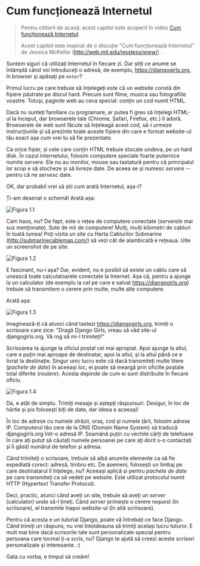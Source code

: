 # Cum funcționează Internetul

> Pentru cititorii de acasă: acest capitol este acoperit în video [Cum funcționează Internetul](https://www.youtube.com/watch?v=oM9yAA09wdc).
> 
> Acest capitol este inspirat de o discuție "Cum funcționează Internetul" de Jessica McKellar (http://web.mit.edu/jesstess/www/).

Suntem siguri că utilizați Internetul în fiecare zi. Dar știți ce anume se întâmplă când voi întroduceți o adresă, de exemplu, https://djangogirls.org, în browser și apăsați pe `enter`?

Primul lucru pe care trebuie să înțelegeți este că un website constă din fișiere păstrate pe discul hard. Precum sunt filme, musica sau fotografiile voastre. Totuși, paginile web au ceva special: conțin un cod numit HTML.

Dacă nu sunteți familiare cu programare, ar putea fi greu să înțelegi HTML-ul la început, dar browserele tale (Chrome, Safari, Firefox, etc.) îl adoră. Browserele de web sunt făcute să înțeleagă acest cod, să-i urmeze instrucțiunile și să prezinte toate aceste fișiere din care e format website-ul tău exact așa cum vrei tu să fie prezentate.

Ca orice fișier, și cele care conțin HTML trebuie stocate undeva, pe un hard disk. În cazul internetului, folosim computere speciale foarte puternice numite *servere*. Ele nu au monitor, mouse sau tastatură pentru că principalul lor scop e să stocheze și să livreze date. De aceea se și numesc *servere* -- pentru că ne *servesc* date.

OK, dar probabil vrei să știi cum arată Internetul, așa-i?

Ți-am desenat o schemă! Arată așa:

![Figura 1.1](images/internet_1.png)

Cam haos, nu? De fapt, este o rețea de computere conectate (*serverele* mai sus menționate). Sute de mii de computere! Mulți, mulți kilometri de cabluri în toată lumea! Poți vizita un site cu Harta Cablurilor Submarine (http://submarinecablemap.com/) să vezi cât de alambicată e rețeaua. Uite un screenshot de pe site:

![Figura 1.2](images/internet_3.png)

E fascinant, nu-i așa? Dar, evident, nu e posibil să existe un cablu care să unească toate calculatoarele conectate la Internet. Așa că, pentru a ajunge la un calculator (de exemplu la cel pe care e salvat https://djangogirls.org) trebuie să transmitem o cerere prin multe, multe alte computere.

Arată așa:

![Figura 1.3](images/internet_2.png)

Imaginează-ți că atunci când tastezi https://djangogirls.org, trimiți o scrisoare care zice: "Dragă Django Girls, vreau să văd site-ul djangogirls.org. Vă rog să mi-l trimiteți!”

Scrisoarea ta ajunge la oficiul poștal cel mai apropiat. Apoi ajunge la altul, care e puțin mai aproape de destinatar, apoi la altul, și la altul până ce e livrat la destinație. Singur unic lucru este că dacă transmiteți multe litere (*pachete de date*) în aceeași loc, ei poate să meargă prin oficille poștale total diferite (*routere*). Acesta depinde de cum ei sunt distribuite în fiecare oficiu.

![Figura 1.4](images/internet_4.png)

Da, e atât de simplu. Trimiți mesaje și aștepți răspunsuri. Desigur, în loc de hârtie și pix folosești biți de date, dar ideea e aceeași!

În loc de adrese cu numele străzii, oraș, cod și numele țării, folosim adrese IP. Computerul tău cere de la DNS (Domain Name System) să traducă djangogirls.org într-o adresă IP. Seamănă puțin cu vechile cărți de telefoane în care ați putut să căutați numele persoanei pe care ați dorit s-o contactați și îi găsiți numărul de telefon și adresa.

Când trimiteți o scrisoare, trebuie să aibă anumite elemente ca să fie expediată corect: adresă, timbru etc. De asemeni, folosești un limbaj pe care destinatarul îl înțelege, nu? Aceeași aplică și pentru *pachete de date* pe care transmiteți ca să vedeți pe website. Este utilizat protocolul numit HTTP (Hypertext Transfer Protocol).

Deci, practic, atunci când aveți un site, trebuie să aveți un *server* (calculator) unde să-l țineți. Când *server* primește o cerere *request* (în scriisoare), el transmite înapoi website-ul (în altă scriisoare).

Pentru că acesta e un tutorial Django, poate vă întrebați ce face Django. Când trimiți un răspuns, nu vrei întotdeauna să trimiți același lucru tuturor. E mult mai bine dacă scrisorile tale sunt personalizate special pentru persoana care tocmai ți-a scris, nu? Django te ajută să creezi aceste scrisori personalizate și interesante. :)

Gata cu vorba, e timpul să creăm!
